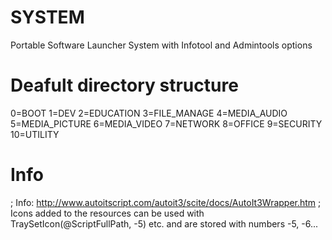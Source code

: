 # SYSTEM
Portable Software Launcher System with Infotool and Admintools options

# Deafult directory structure
0=BOOT
1=DEV
2=EDUCATION
3=FILE_MANAGE
4=MEDIA_AUDIO
5=MEDIA_PICTURE
6=MEDIA_VIDEO
7=NETWORK
8=OFFICE
9=SECURITY
10=UTILITY

# Info
; Info: http://www.autoitscript.com/autoit3/scite/docs/AutoIt3Wrapper.htm
; Icons added to the resources can be used with TraySetIcon(@ScriptFullPath, -5) etc. and are stored with numbers -5, -6...
